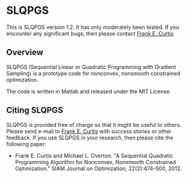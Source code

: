 SLQPGS
======

This is SLQPGS version 1.2.  It has only moderately been tested.  If you encounter any significant bugs, then please contact [Frank E. Curtis](mailto:frank.e.curtis@gmail.com).

Overview
--------

SLQPGS (Sequential Linear or Quadratic Programming with Gradient Sampling) is a prototype code for nonconvex, nonsmooth constrained optimization. 

The code is written in Matlab and released under the MIT License.

Citing SLQPGS
-------------

SLQPGS is provided free of charge so that it might be useful to others.  Please send e-mail to [Frank E. Curtis](mailto:frank.e.curtis@gmail.com) with success stories or other feedback.  If you use SLQPGS in your research, then please cite the following paper:

- Frank E. Curtis and Michael L. Overton. "A Sequential Quadratic Programming Algorithm for Nonconvex, Nonsmooth Constrained Optimization." SIAM Journal on Optimization, 22(2):474–500, 2012.